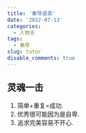 ```yaml
---
title: '秦导语录'
date: '2022-07-13'
categories:
  - 人物志
tags:
  - 秦导
slug: tutor
disable_comments: true
---
```

## 灵魂一击
1. 简单+重复=成功.
1. 优秀很可能因为是自卑.
1. 追求完美容易不开心.